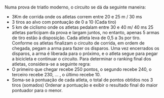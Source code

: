 Numa prova de triatlo moderno, o circuito se dá da seguinte maneira:
- 3Km de corrida onde os atletas correm entre 20 e 25 m / 30 ms
- 3 tiros ao alvo com pontuação de 0 a 10 (Cada tiro)
- 5 km de ciclismo onde os atletas pedalam entre 30 e 40 m/ 40 ms
25 atletas participam da prova e largam juntos, no entanto, apenas 5 armas de tiro estão à disposição.
Cada atleta leva de 0,5 a 3s por tiro. Conforme os atletas finalizam o circuito de corrida, em ordem de
chegada, pegam a arma para fazer os disparos. Uma vez encerrados os disparos, a arma é liberada para
o próximo, e o atleta segue para pegar a bicicleta e continuar o circuito.
Para determinar o ranking final dos atletas, considera-se a seguinte regra:
- O primeiro que chegar recebe 250 pontos, o segundo recebe 240, o terceiro recebe 230, ... ,
o último recebe 10.
- Soma-se à pontuação de cada atleta, o total de pontos obtidos nos 3 tiros (somados)
Ordenar a pontuação e exibir o resultado final do maior pontuador para o menor.
